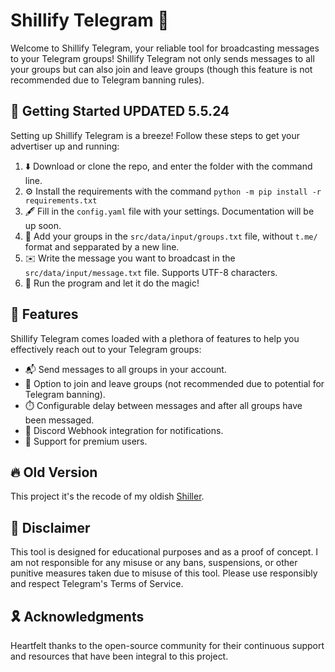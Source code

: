 # Shillify Telegram 💬

Welcome to Shillify Telegram, your reliable tool for broadcasting messages to your Telegram groups! Shillify Telegram not only sends messages to all your groups but can also join and leave groups (though this feature is not recommended due to Telegram banning rules).

## 🚀 Getting Started UPDATED 5.5.24

Setting up Shillify Telegram is a breeze! Follow these steps to get your advertiser up and running:

1. ⬇️ Download or clone the repo, and enter the folder with the command line.
2. ⚙️ Install the requirements with the command `python -m pip install -r requirements.txt`
3. 🖋️ Fill in the `config.yaml` file with your settings. Documentation will be up soon.
4. 🔖 Add your groups in the `src/data/input/groups.txt` file, without `t.me/` format and sepparated by a new line.
5. ✉️ Write the message you want to broadcast in the `src/data/input/message.txt` file. Supports UTF-8 characters.
6. 🏁 Run the program and let it do the magic!

## 🚀 Features

Shillify Telegram comes loaded with a plethora of features to help you effectively reach out to your Telegram groups:

- 📬 Send messages to all groups in your account.
- 🔄 Option to join and leave groups (not recommended due to potential for Telegram banning).
- ⏱️ Configurable delay between messages and after all groups have been messaged.
- 🔄 Discord Webhook integration for notifications.
- 💎 Support for premium users.

## 🔥 Old Version

This project it's the recode of my oldish [Shiller](https://github.com/kWAYTV/shillify-telegram).

## 📝 Disclaimer

This tool is designed for educational purposes and as a proof of concept. I am not responsible for any misuse or any bans, suspensions, or other punitive measures taken due to misuse of this tool. Please use responsibly and respect Telegram's Terms of Service.

## 🎗️ Acknowledgments

Heartfelt thanks to the open-source community for their continuous support and resources that have been integral to this project.

